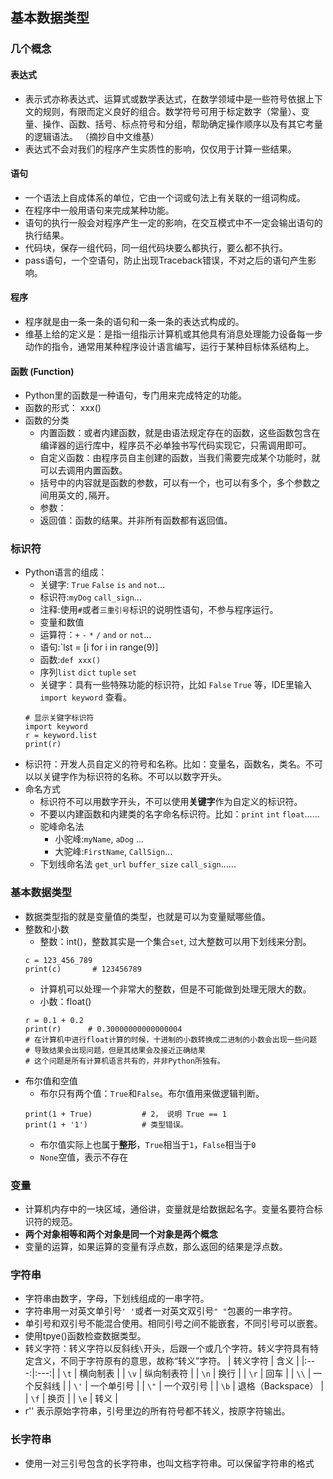 ## 基本数据类型  
  
### 几个概念  
#### 表达式  
- 表示式亦称表达式、运算式或数学表达式，在数学领域中是一些符号依据上下文的规则，有限而定义良好的组合。数学符号可用于标定数字（常量）、变量、操作、函数、括号、标点符号和分组，帮助确定操作顺序以及有其它考量的逻辑语法。 （摘抄自中文维基）
- 表达式不会对我们的程序产生实质性的影响，仅仅用于计算一些结果。
    
#### 语句
- 一个语法上自成体系的单位，它由一个词或句法上有关联的一组词构成。
- 在程序中一般用语句来完成某种功能。
- 语句的执行一般会对程序产生一定的影响，在交互模式中不一定会输出语句的执行结果。
- 代码块，保存一组代码，同一组代码块要么都执行，要么都不执行。
- pass语句，一个空语句，防止出现Traceback错误，不对之后的语句产生影响。
      
#### 程序
- 程序就是由一条一条的语句和一条一条的表达式构成的。
- 维基上给的定义是：是指一组指示计算机或其他具有消息处理能力设备每一步动作的指令，通常用某种程序设计语言编写，运行于某种目标体系结构上。
  
#### 函数 (Function)
- Python里的函数是一种语句，专门用来完成特定的功能。
- 函数的形式： xxx()
- 函数的分类  
  - 内置函数：或者内建函数，就是由语法规定存在的函数，这些函数包含在编译器的运行库中，程序员不必单独书写代码实现它，只需调用即可。
  - 自定义函数：由程序员自主创建的函数，当我们需要完成某个功能时，就可以去调用内置函数。
  - 括号中的内容就是函数的参数，可以有一个，也可以有多个，多个参数之间用英文的`,`隔开。
  - 参数： 
  - 返回值：函数的结果。并非所有函数都有返回值。
      
### 标识符  
- Python语言的组成：
  - 关键字: `True`  `False` `is` `and` `not`...
  - 标识符:`myDog` `call_sign`...
  - 注释:使用`#`或者`三重引号`标识的说明性语句，不参与程序运行。
  - 变量和数值
  - 运算符：`+` `-` `*` `/` `and` `or` `not`...
  - 语句:`lst = [i for i in range(9)]
  - 函数:`def xxx()`
  - 序列`list` `dict` `tuple` `set`
  - 关键字：具有一些特殊功能的标识符，比如 `False` `True` 等，IDE里输入 `import keyword` 查看。 
  ```
  # 显示关键字标识符
  import keyword
  r = keyword.list
  print(r)
  ```
- 标识符：开发人员自定义的符号和名称。比如：变量名，函数名，类名。不可以以关键字作为标识符的名称。不可以以数字开头。
- 命名方式
  - 标识符不可以用数字开头，不可以使用**关键字**作为自定义的标识符。
  - 不要以内建函数和内建类的名字命名标识符。比如：`print` `int` `float`......
  - 驼峰命名法
    - 小驼峰:`myName`, `aDog` ...
    - 大驼峰:`FirstName`, `CallSign`...
  - 下划线命名法
    `get_url` `buffer_size` `call_sign`......
     
### 基本数据类型  
- 数据类型指的就是变量值的类型，也就是可以为变量赋哪些值。
- 整数和小数
  - 整数：int()，整数其实是一个集合`set`, 过大整数可以用下划线来分割。
  ```
  c = 123_456_789
  print(c)       # 123456789
  ```
  - 计算机可以处理一个非常大的整数，但是不可能做到处理无限大的数。
  - 小数：float()
  ```
  r = 0.1 + 0.2
  print(r)      # 0.30000000000000004 
  # 在计算机中进行float计算的时候，十进制的小数转换成二进制的小数会出现一些问题
  # 导致结果会出现问题，但是其结果会及接近正确结果
  # 这个问题是所有计算机语言共有的，并非Python所独有。
  ```
- 布尔值和空值
  - 布尔只有两个值：`True`和`False`。布尔值用来做逻辑判断。
  ```
  print(1 + True)           # 2， 说明 True == 1
  print(1 + '1')            # 类型错误。
  
  ```
  - 布尔值实际上也属于**整形**，`True`相当于`1`，`False`相当于`0`
  - `None`空值，表示不存在
    
### 变量  
- 计算机内存中的一块区域，通俗讲，变量就是给数据起名字。变量名要符合标识符的规范。
- **两个对象相等和两个对象是同一个对象是两个概念**
- 变量的运算，如果运算的变量有浮点数，那么返回的结果是浮点数。
    
### 字符串
- 字符串由数字，字母，下划线组成的一串字符。
- 字符串用一对英文单引号` ' ' `或者一对英文双引号` " " `包裹的一串字符。
- 单引号和双引号不能混合使用。相同引号之间不能嵌套，不同引号可以嵌套。
- 使用tpye()函数检查数据类型。
- 转义字符：转义字符以反斜线`\`开头，后跟一个或几个字符。转义字符具有特定含义，不同于字符原有的意思，故称“转义”字符。
    | 转义字符 | 含义 |
    |:---:|:---:|
    | `\t` | 横向制表 |
    | `\v` | 纵向制表符 |
    | `\n` | 换行 |
    | `\r` | 回车 |
    | `\\` | 一个反斜线 |
    | `\'` | 一个单引号 |
    | `\"` | 一个双引号 |
    | `\b` | 退格（Backspace） |
    | `\f` | 换页 |
    | `\e` | 转义 |
- r'' 表示原始字符串，引号里边的所有符号都不转义，按原字符输出。
  
### 长字符串
- 使用一对三引号包含的长字符串，也叫文档字符串。可以保留字符串的格式
  
